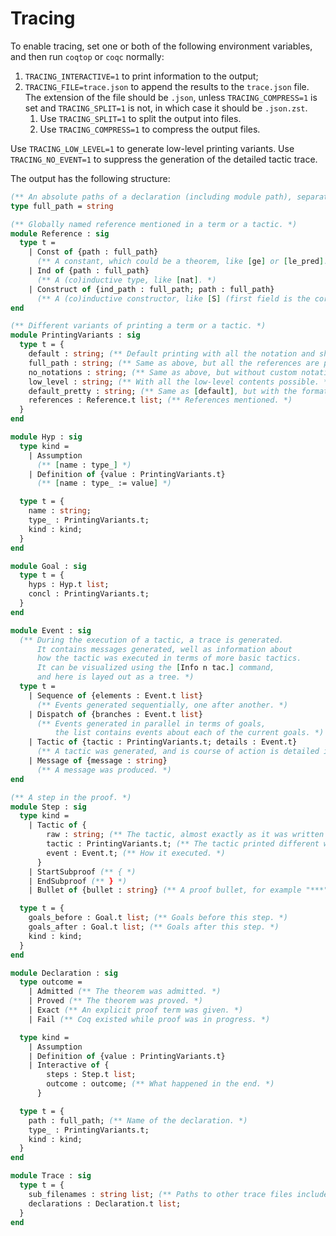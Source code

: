 Tracing
===

To enable tracing, set one or both of the following environment variables, and then run `coqtop` or `coqc` normally:
1. `TRACING_INTERACTIVE=1` to print information to the output;
2. `TRACING_FILE=trace.json` to append the results to the `trace.json` file. The extension of the file should be `.json`,
   unless `TRACING_COMPRESS=1` is set and `TRACING_SPLIT=1` is not, in which case it should be `.json.zst`.
   1. Use `TRACING_SPLIT=1` to split the output into files.
   2. Use `TRACING_COMPRESS=1` to compress the output files.

Use `TRACING_LOW_LEVEL=1` to generate low-level printing variants.
Use `TRACING_NO_EVENT=1` to suppress the generation of the detailed tactic trace.

The output has the following structure:
```ocaml
(** An absolute paths of a declaration (including module path), separated by periods. *)
type full_path = string

(** Globally named reference mentioned in a term or a tactic. *)
module Reference : sig
  type t =
    | Const of {path : full_path}
      (** A constant, which could be a theorem, like [ge] or [le_pred]. *)
    | Ind of {path : full_path}
      (** A (co)inductive type, like [nat]. *)
    | Construct of {ind_path : full_path; path : full_path}
      (** A (co)inductive constructor, like [S] (first field is the corresponding type). *)
end

(** Different variants of printing a term or a tactic. *)
module PrintingVariants : sig
  type t = {
    default : string; (** Default printing with all the notation and shortcuts. *)
    full_path : string; (** Same as above, but all the references are printed with full paths (including module paths). *)
    no_notations : string; (** Same as above, but without custom notations. *)
    low_level : string; (** With all the low-level contents possible. *)
    default_pretty : string; (** Same as [default], but with the formatting applied. *)
    references : Reference.t list; (** References mentioned. *)
  }
end

module Hyp : sig
  type kind =
    | Assumption
      (** [name : type_] *)
    | Definition of {value : PrintingVariants.t}
      (** [name : type_ := value] *)

  type t = {
    name : string;
    type_ : PrintingVariants.t;
    kind : kind;
  }
end

module Goal : sig
  type t = {
    hyps : Hyp.t list;
    concl : PrintingVariants.t;
  }
end

module Event : sig
  (** During the execution of a tactic, a trace is generated.
      It contains messages generated, well as information about
      how the tactic was executed in terms of more basic tactics.
      It can be visualized using the [Info n tac.] command,
      and here is layed out as a tree. *)
  type t =
    | Sequence of {elements : Event.t list}
      (** Events generated sequentially, one after another. *)
    | Dispatch of {branches : Event.t list}
      (** Events generated in parallel in terms of goals,
          the list contains events about each of the current goals. *)
    | Tactic of {tactic : PrintingVariants.t; details : Event.t}
      (** A tactic was generated, and is course of action is detailed in the event. *)
    | Message of {message : string}
      (** A message was produced. *)
end

(** A step in the proof. *)
module Step : sig
  type kind =
    | Tactic of {
        raw : string; (** The tactic, almost exactly as it was written by the user. *)
        tactic : PrintingVariants.t; (** The tactic printed different ways. *)
        event : Event.t; (** How it executed. *)
      }
    | StartSubproof (** { *)
    | EndSubproof (** } *)
    | Bullet of {bullet : string} (** A proof bullet, for example "***". *)

  type t = {
    goals_before : Goal.t list; (** Goals before this step. *)
    goals_after : Goal.t list; (** Goals after this step. *)
    kind : kind;
  }
end

module Declaration : sig
  type outcome =
    | Admitted (** The theorem was admitted. *)
    | Proved (** The theorem was proved. *)
    | Exact (** An explicit proof term was given. *)
    | Fail (** Coq existed while proof was in progress. *)

  type kind =
    | Assumption
    | Definition of {value : PrintingVariants.t}
    | Interactive of {
        steps : Step.t list;
        outcome : outcome; (** What happened in the end. *)
      }

  type t = {
    path : full_path; (** Name of the declaration. *)
    type_ : PrintingVariants.t;
    kind : kind;
  }
end

module Trace : sig
  type t = {
    sub_filenames : string list; (** Paths to other trace files included in this one. *)
    declarations : Declaration.t list;
  }
end
```
